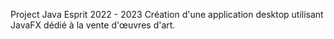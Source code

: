 Project Java Esprit 2022 - 2023
Création d'une application desktop  utilisant JavaFX  dédié à la vente d'œuvres d'art.
